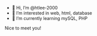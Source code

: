 - 👋 Hi, I’m @htlee-2000
- 👀 I’m interested in web, html, database
- 🌱 I’m currently learning mySQL, PHP

Nice to meet you!

<!---
htlee-2000/htlee-2000 is a ✨ special ✨ repository because its `README.md` (this file) appears on your GitHub profile.
You can click the Preview link to take a look at your changes.
--->
